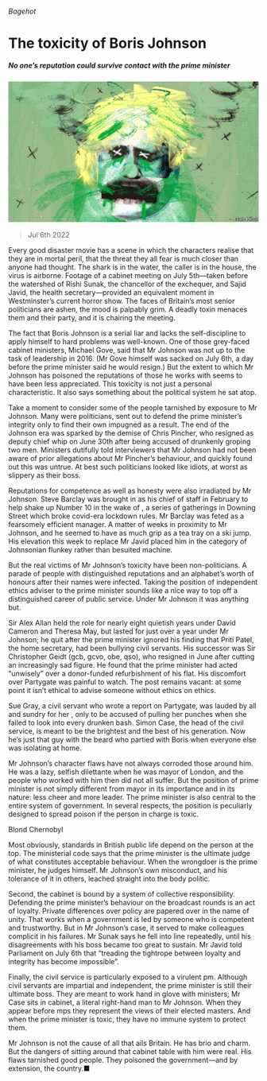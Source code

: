 ###### Bagehot

# The toxicity of Boris Johnson 

##### No one’s reputation could survive contact with the prime minister 

![image](images/20220709_BRD000.jpg) 

> Jul 6th 2022 

Every good disaster movie has a scene in which the characters realise that they are in mortal peril, that the threat they all fear is much closer than anyone had thought. The shark is in the water, the caller is in the house, the virus is airborne. Footage of a cabinet meeting on July 5th—taken before the watershed  of Rishi Sunak, the chancellor of the exchequer, and Sajid Javid, the health secretary—provided an equivalent moment in Westminster’s current horror show. The faces of Britain’s most senior politicians are ashen, the mood is palpably grim. A deadly toxin menaces them and their party, and it is chairing the meeting. 

The fact that Boris Johnson is a serial liar and lacks the self-discipline to apply himself to hard problems was well-known. One of those grey-faced cabinet ministers, Michael Gove, said that Mr Johnson was not up to the task of leadership in 2016. (Mr Gove himself was sacked on July 6th, a day before the prime minister said he would resign.) But the extent to which Mr Johnson has poisoned the reputations of those he works with seems to have been less appreciated. This toxicity is not just a personal characteristic. It also says something about the political system he sat atop. 

Take a moment to consider some of the people tarnished by exposure to Mr Johnson. Many were politicians, sent out to defend the prime minister’s integrity only to find their own impugned as a result. The end of the Johnson era was sparked by the demise of Chris Pincher, who resigned as deputy chief whip on June 30th after being accused of drunkenly groping two men. Ministers dutifully told interviewers that Mr Johnson had not been aware of prior allegations about Mr Pincher’s behaviour, and quickly found out this was untrue. At best such politicians looked like idiots, at worst as slippery as their boss. 

Reputations for competence as well as honesty were also irradiated by Mr Johnson. Steve Barclay was brought in as his chief of staff in February to help shake up Number 10 in the wake of , a series of gatherings in Downing Street which broke covid-era lockdown rules. Mr Barclay was feted as a fearsomely efficient manager. A matter of weeks in proximity to Mr Johnson, and he seemed to have as much grip as a tea tray on a ski jump. His elevation this week to replace Mr Javid placed him in the category of Johnsonian flunkey rather than besuited machine. 

But the real victims of Mr Johnson’s toxicity have been non-politicians. A parade of people with distinguished reputations and an alphabet’s worth of honours after their names were infected. Taking the position of independent ethics adviser to the prime minister sounds like a nice way to top off a distinguished career of public service. Under Mr Johnson it was anything but. 

Sir Alex Allan held the role for nearly eight quietish years under David Cameron and Theresa May, but lasted for just over a year under Mr Johnson; he quit after the prime minister ignored his finding that Priti Patel, the home secretary, had been bullying civil servants. His successor was Sir Christopher Geidt (gcb, gcvo, obe, qso), who resigned in June after cutting an increasingly sad figure. He found that the prime minister had acted “unwisely” over a donor-funded refurbishment of his flat. His discomfort over Partygate was painful to watch. The post remains vacant: at some point it isn’t ethical to advise someone without ethics on ethics. 

Sue Gray, a civil servant who wrote a report on Partygate, was lauded by all and sundry for her , only to be accused of pulling her punches when she failed to look into every drunken bash. Simon Case, the head of the civil service, is meant to be the brightest and the best of his generation. Now he’s just that guy with the beard who partied with Boris when everyone else was isolating at home. 

Mr Johnson’s character flaws have not always corroded those around him. He was a lazy, selfish dilettante when he was mayor of London, and the people who worked with him then did not all suffer. But the position of prime minister is not simply different from mayor in its importance and in its nature: less cheer and more leader. The prime minister is also central to the entire system of government. In several respects, the position is peculiarly designed to spread poison if the person in charge is toxic.

Blond Chernobyl

Most obviously, standards in British public life depend on the person at the top. The ministerial code says that the prime minister is the ultimate judge of what constitutes acceptable behaviour. When the wrongdoer is the prime minister, he judges himself. Mr Johnson’s own misconduct, and his tolerance of it in others, leached straight into the body politic. 

Second, the cabinet is bound by a system of collective responsibility. Defending the prime minister’s behaviour on the broadcast rounds is an act of loyalty. Private differences over policy are papered over in the name of unity. That works when a government is led by someone who is competent and trustworthy. But in Mr Johnson’s case, it served to make colleagues complicit in his failures. Mr Sunak says he fell into line repeatedly, until his disagreements with his boss became too great to sustain. Mr Javid told Parliament on July 6th that “treading the tightrope between loyalty and integrity has become impossible”.

Finally, the civil service is particularly exposed to a virulent pm. Although civil servants are impartial and independent, the prime minister is still their ultimate boss. They are meant to work hand in glove with ministers; Mr Case sits in cabinet, a literal right-hand man to Mr Johnson. When they appear before mps they represent the views of their elected masters. And when the prime minister is toxic, they have no immune system to protect them.

Mr Johnson is not the cause of all that ails Britain. He has brio and charm. But the dangers of sitting around that cabinet table with him were real. His flaws tarnished good people. They poisoned the government—and by extension, the country.■





